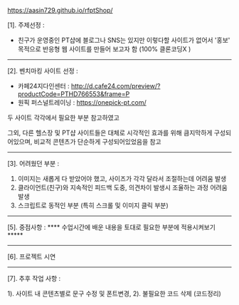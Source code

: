 
https://aasin729.github.io/rfptShop/


[1]. 주제선정 : 

 - 친구가 운영중인 PT샵에 블로그나 SNS는 있지만 이렇다할 사이트가 없어서
   '홍보' 목적으로 반응형 웹 사이트를 만들어 보고자 함 (100% 클론코딩X )

------------------------------------------------------------------------------------------------

[2]. 벤치마킹 사이트 선정 : 

- 카페24지다인센터 :  http://d.cafe24.com/preview/?productCode=PTHD766553&frame=P 
- 원픽 퍼스널트레이닝 : https://onepick-pt.com/ 

 두 사이트 각각에서 필요한 부분 참고하였고

 그외,
 다른 헬스장 및 PT샵 사이트들은 대체로 시각적인 효과를 위해 큼지막하게 구성되어있으며, 
 비교적 콘텐츠가 단순하게 구성되어있었음을 참고 

-----------------------------------------------------------------------------------------------

[3]. 어려웠던 부분  : 

 1) 이미지는 새롭게 다 받았어야 했고, 사이즈가 각각 달라서 조절하는데 어려움 발생
 2) 클라이언트(친구)와 지속적인 피드백 도중, 의견차이 발생시 조율하는 과정 어려움 발생
 3) 스크립트로 동적인 부분 (특히 스크롤 및 이미지 클릭 부분)

------------------------------------------------------------------------------------------------

[5]. 중점사항 :  **** 수업시간에 배운 내용을 토대로 필요한 부분에 적용시켜보기 ***** 

------------------------------------------------------------------------------------------------

[6]. 프로젝트 시연 
 
------------------------------------------------------------------------------------------------

[7]. 추후 작업 사항 : 

 1). 사이트 내 콘텐츠별로 문구 수정 및 폰트변경,
 2). 불필요한 코드 삭제 (코드정리) 




